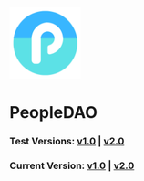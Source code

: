 <p align="left">
    <img src="https://github.com/CloutContracts/PeopleDAO/blob/main/Logo.png" width="125" alt="banner">
  </a>
</p>

# PeopleDAO

### Test Versions: [v1.0](https://v1.alchemy.do/dao/0x0f8ca42777ce495e86a69aeca316eb9450b7a8b9) | [v2.0](https://v1.alchemy.do/dao/0xabc46bbc1eb70f808db03ab035b87f7ad5c67751)

### Current Version: [v1.0](https://xdai.colony.io/colony/peopledao) | [v2.0](https://xdai.colony.io/colony/peopledao2)

